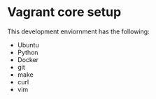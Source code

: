 # Vagrant core setup

This development enviornment has the following:
* Ubuntu
* Python
* Docker
* git
* make
* curl
* vim